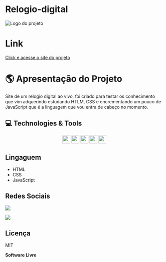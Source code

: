 # Relogio-digital
![Logo do projeto](https://user-images.githubusercontent.com/103123262/204060677-9d7fc132-576b-4811-baf1-a2b747280fc0.jpg)

# Link 

 [Click e acesse o site do projeto](https://relogio-digital-copa.netlify.app/)

 # 🌎 Apresentação do Projeto

Site de um relogio digital ao vivo, foi criado para testar os conhecimento que vim adquerindo estudando HTLM, CSS e encrementando um pouco de JavaScript que é a linguagem que vou entra de cabeço no momento.

## 💻 Technologies & Tools

 <p align="center">
    
 <img src="https://img.shields.io/badge/HTML5-E34F26?style=for-the-badge&logo=html5&logoColor=white" height="25"/>  
 <img src="https://img.shields.io/badge/CSS-239120?&style=for-the-badge&logo=css3&logoColor=white" height="25"/>  
 <img src="https://img.shields.io/badge/bootstrap%20-%23563D7C.svg?&style=for-the-badge&logo=bootstrap&logoColor=white" height="25"/>
 <img src="https://img.shields.io/badge/-GitHub-181717?style=flat-square&logo=github" height="25"/>
 <img src="https://img.shields.io/badge/JavaScript-F7DF1E?style=for-the-badge&logo=javascript&logoColor=black" height="25"/>
 
</p>

## Lingaguem
 
 - HTML
 - CSS
 - JavaScript 

  ## Redes Sociais

<a href="https://www.linkedin.com/in/wanderckley-oliveira-dev/" alt="Linkedin">
  <img src="https://img.shields.io/badge/-Linkedin-0e76a8?style=for-the-badge&logo=Linkedin&logoColor=white&link=https://www.linkedin.com/in/keidsonroby/" /></a>
</p>  
<a href="https://github.com/WanderckleyOliveira" alt="Linkedin">
  <img src="https://img.shields.io/badge/GitHub-100000?style=for-the-badge&logo=github&logoColor=white" /></a>
</p> 

  ## Licença

MIT

**Software Livre**
